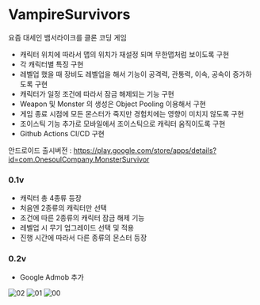# VampireSurvivors

요즘 대세인 뱀서라이크를 클론 코딩 게임

- 캐릭터 위치에 따라서 맵의 위치가 재설정 되며 무한맵처럼 보이도록 구현
- 각 캐릭터별 특징 구현
- 레벨업 했을 때 장비도 레벨업을 해서 기능이 공격력, 관통력, 이속, 공속이 증가하도록 구현
- 캐릭터가 일정 조건에 따라서 잠금 해제되는 기능 구현
- Weapon 및 Monster 의 생성은 Object Pooling 이용해서 구현
- 게임 종료 시점에 모든 몬스터가 죽지만 경험치에는 영향이 미치지 않도록 구현
- 조이스틱 기능 추가로 모바일에서 조이스틱으로 캐릭터 움직이도록 구현
- Github Actions CI/CD 구현

안드로이드 출시버전 : https://play.google.com/store/apps/details?id=com.OnesoulCompany.MonsterSurvivor

### 0.1v
- 캐릭터 총 4종류 등장
- 처음엔 2종류의 캐릭터만 선택
- 조건에 따른 2종류의 캐릭터 잠금 해제 기능
- 레벨업 시 무기 업그레이드 선택 및 적용
- 진행 시간에 따라서 다른 종류의 몬스터 등장

### 0.2v
- Google Admob 추가

![02](https://github.com/jungheol/VampireSurvivors/assets/79863514/2e782d44-de2f-4bfe-94a7-090fad18502e) ![01](https://github.com/jungheol/VampireSurvivors/assets/79863514/4d881c51-7629-49bd-9e75-9703f1f0c9ed) ![00](https://github.com/jungheol/VampireSurvivors/assets/79863514/1a5c82a2-b3da-4c27-884e-824e81b5f97e)



